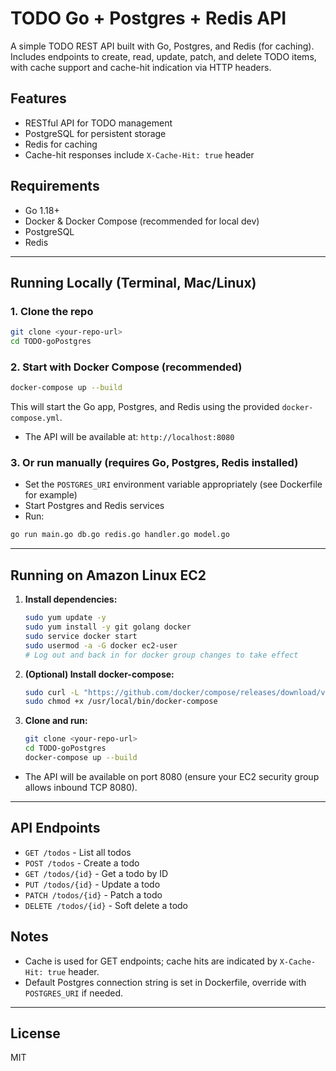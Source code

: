 # TODO Go + Postgres + Redis API

A simple TODO REST API built with Go, Postgres, and Redis (for caching). Includes endpoints to create, read, update, patch, and delete TODO items, with cache support and cache-hit indication via HTTP headers.

## Features
- RESTful API for TODO management
- PostgreSQL for persistent storage
- Redis for caching
- Cache-hit responses include `X-Cache-Hit: true` header

## Requirements
- Go 1.18+
- Docker & Docker Compose (recommended for local dev)
- PostgreSQL
- Redis

---

## Running Locally (Terminal, Mac/Linux)

### 1. Clone the repo
```sh
git clone <your-repo-url>
cd TODO-goPostgres
```

### 2. Start with Docker Compose (recommended)
```sh
docker-compose up --build
```
This will start the Go app, Postgres, and Redis using the provided `docker-compose.yml`.

- The API will be available at: `http://localhost:8080`

### 3. Or run manually (requires Go, Postgres, Redis installed)
- Set the `POSTGRES_URI` environment variable appropriately (see Dockerfile for example)
- Start Postgres and Redis services
- Run:
```sh
go run main.go db.go redis.go handler.go model.go
```

---

## Running on Amazon Linux EC2

1. **Install dependencies:**
   ```sh
   sudo yum update -y
   sudo yum install -y git golang docker
   sudo service docker start
   sudo usermod -a -G docker ec2-user
   # Log out and back in for docker group changes to take effect
   ```
2. **(Optional) Install docker-compose:**
   ```sh
   sudo curl -L "https://github.com/docker/compose/releases/download/v2.29.2/docker-compose-$(uname -s)-$(uname -m)" -o /usr/local/bin/docker-compose
   sudo chmod +x /usr/local/bin/docker-compose
   ```
3. **Clone and run:**
   ```sh
   git clone <your-repo-url>
   cd TODO-goPostgres
   docker-compose up --build
   ```

- The API will be available on port 8080 (ensure your EC2 security group allows inbound TCP 8080).

---

## API Endpoints
- `GET /todos` - List all todos
- `POST /todos` - Create a todo
- `GET /todos/{id}` - Get a todo by ID
- `PUT /todos/{id}` - Update a todo
- `PATCH /todos/{id}` - Patch a todo
- `DELETE /todos/{id}` - Soft delete a todo

## Notes
- Cache is used for GET endpoints; cache hits are indicated by `X-Cache-Hit: true` header.
- Default Postgres connection string is set in Dockerfile, override with `POSTGRES_URI` if needed.

---

## License
MIT
